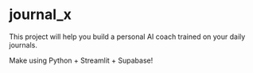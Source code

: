 # journal_x

This project will help you build a personal AI coach trained on your daily journals. 

Make using Python + Streamlit + Supabase! 

